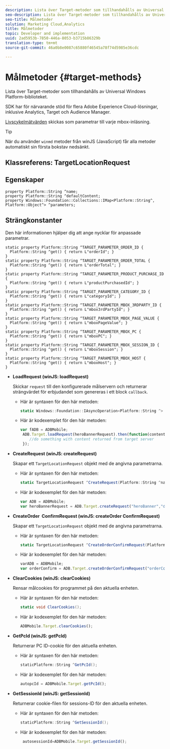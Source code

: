```yaml
---
description: Lista över Target-metoder som tillhandahålls av Universal Windows Platform-biblioteket.
seo-description: Lista över Target-metoder som tillhandahålls av Universal Windows Platform-biblioteket.
seo-title: Målmetoder
solution: Marketing Cloud,Analytics
title: Målmetoder
topic: Developer and implementation
uuid: 2ad5953b-7850-446a-8053-b3715b86329b
translation-type: tm+mt
source-git-commit: 46a0b8e0087c65880f46545a78f74d5985e36cdc

---
```



# Målmetoder {#target-methods}

Lista över Target-metoder som tillhandahålls av Universal Windows Platform-biblioteket.

SDK har för närvarande stöd för flera Adobe Experience Cloud-lösningar, inklusive Analytics, Target och Audience Manager.

[Livscykelmätvärden](/help/universal-windows/metrics.md) skickas som parametrar till varje mbox-inläsning.

>[!TIP]
>
>När du använder `winmd` metoder från winJS (JavaScript) får alla metoder automatiskt sin första bokstav nedsänkt.

## Klassreferens: TargetLocationRequest

## Egenskaper

```
property Platform::String ^name; 
property Platform::String ^defaultContent; 
property Windows::Foundation::Collections::IMap<Platform::String^, Platform::Object^> ^parameters;
```

## Strängkonstanter

Den här informationen hjälper dig att ange nycklar för anpassade parametrar.

```
static property Platform::String ^TARGET_PARAMETER_ORDER_ID { 
  Platform::String ^get() { return L"orderId"; } 
} 
static property Platform::String ^TARGET_PARAMETER_ORDER_TOTAL { 
  Platform::String ^get() { return L"orderTotal"; } 
} 
static property Platform::String ^TARGET_PARAMETER_PRODUCT_PURCHASE_ID { 
  Platform::String ^get() { return L"productPurchasedId"; } 
} 
static property Platform::String ^TARGET_PARAMETER_CATEGORY_ID { 
  Platform::String ^get() { return L"categoryId"; } 
} 
static property Platform::String ^TARGET_PARAMETER_MBOX_3RDPARTY_ID { 
  Platform::String ^get() { return L"mbox3rdPartyId"; } 
} 
static property Platform::String ^TARGET_PARAMETER_MBOX_PAGE_VALUE { 
  Platform::String ^get() { return L"mboxPageValue"; } 
} 
static property Platform::String ^TARGET_PARAMETER_MBOX_PC { 
  Platform::String ^get() { return L"mboxPC"; } 
} 
static property Platform::String ^TARGET_PARAMETER_MBOX_SESSION_ID { 
  Platform::String ^get() { return L"mboxSession"; } 
} 
static property Platform::String ^TARGET_PARAMETER_MBOX_HOST { 
  Platform::String ^get() { return L"mboxHost"; } 
}
```

* **LoadRequest (winJS: loadRequest)**

   Skickar `request` till den konfigurerade målservern och returnerar strängvärdet för erbjudandet som genereras i ett block `callback`.

   * Här är syntaxen för den här metoden:

      ```csharp
      static Windows::Foundation::IAsyncOperation<Platform::String ^> ^LoadRequest(TargetLocationRequest ^request);
      ```

   * Här är kodexemplet för den här metoden:

      ```js
      var fADB = ADBMobile; 
       ADB.Target.loadRequest(heroBannerRequest).then(function(content){ 
          //do something with content returned from target server 
       });
      ```

* **CreateRequest (winJS: createRequest)**

   Skapar ett `TargetLocationRequest` objekt med de angivna parametrarna.

   * Här är syntaxen för den här metoden:

      ```csharp
      static TargetLocationRequest ^CreateRequest(Platform::String ^name, Platform::String ^defaultContent,Windows::Foundation::Collections::IMap<Platform::String^,Platform::Object^> ^parameters); 
      ```

   * Här är kodexemplet för den här metoden:

      ```js
      var ADB = ADBMobile;
      var heroBannerRequest = ADB.Target.createRequest("heroBanner","default.png", null); 
      ```

* **CreateOrder &#x200B; ConfirmRequest (winJS: createOrder &#x200B; ConfirmRequest)**

   Skapar ett `TargetLocationRequest` objekt med de angivna parametrarna.

   * Här är syntaxen för den här metoden:

      ```csharp
      static TargetLocationRequest ^CreateOrderConfirmRequest(Platform::String ^name, Platform::String ^orderId,Platform::String ^orderTotal,Platform::String ^productPurchasedId,Windows::Foundation::Collections::IMap<Platform::String^,Platform::Object^> ^parameters); 
      ```

   * Här är kodexemplet för den här metoden:

      ```js
      varADB = ADBMobile;
      var orderConfirm = ADB.Target.createOrderConfirmRequest("orderConfirm","order","47.88","3722",null);
      ```

* **ClearCookies (winJS: clearCookies)**

   Rensar målcookies för programmet på den aktuella enheten.

   * Här är syntaxen för den här metoden:

      ```csharp
      static void ClearCookies();
      ```

   * Här är kodexemplet för den här metoden:

      ```js
      ADBMobile.Target.clearCookies();
      ```

* **GetPcId (winJS: getPcId)**

   Returnerar PC ID-cookie för den aktuella enheten.

   * Här är syntaxen för den här metoden:

      ```csharp
      staticPlatform::String ^GetPcId();
      ```

   * Här är kodexemplet för den här metoden:

      ```js
      autopcId = ADBMobile.Target.getPcId();
      ```

* **GetSessionId (winJS: getSessionId)**

   Returnerar cookie-filen för sessions-ID för den aktuella enheten.

   * Här är syntaxen för den här metoden:

      ```csharp
      staticPlatform::String ^GetSessionId();
      ```

   * Här är kodexemplet för den här metoden:

      ```js
       autosessionId=ADBMobile.Target.getSessionId(); 
      ```

